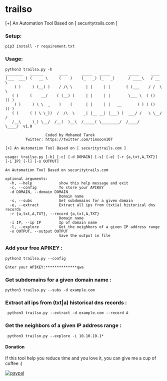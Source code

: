 # trailso
[+] An Automation Tool Based on [ securitytrails.com ]
### Setup:
```
pip3 install -r requirement.txt
```

### Usage:
```
python3 trailso.py -h
________   ______       ____      _____   _____        _____     ____
(___  ___) (   __ \     (    )    (_   _) (_   _)      / ____\   / __ \
    ) )     ) (__) )    / /\ \      | |     | |       ( (___    / /  \ \
   ( (     (    __/    ( (__) )     | |     | |        \___ \  ( ()  () )
    ) )     ) \ \  _    )    (      | |     | |   __       ) ) ( ()  () )
   ( (     ( ( \ \_))  /  /\  \    _| |__ __| |___) )  ___/ /   \ \__/ /
   /__\     )_) \__/  /__(  )__\  /_____( \________/  /____/     \____/  v1.0

                  Coded by Mohamed Tarek
         Twitter: https://twitter.com/timooon107

[+] An Automation Tool Based on [ securitytrails.com ]

usage: trailso.py [-h] [-c] [-d DOMAIN] [-s] [-e] [-r {a,txt,A,TXT}] [-i IP] [-l] [-o OUTPUT]

An Automation Tool Based on securitytrails.com

optional arguments:
  -h, --help            show this help message and exit
  -c, --config          To store your APIKEY
  -d DOMAIN, --domain DOMAIN
                        Domain name
  -s, --subs            Get subdomains for a given domain
  -e, --extract         Extract all ips from (txt|a) historical dns records
  -r {a,txt,A,TXT}, --record {a,txt,A,TXT}
                        Domain name
  -i IP, --ip IP        Ip of domain name
  -l, --explore         Get the neighbors of a given IP address range
  -o OUTPUT, --output OUTPUT
                        Save the output in file
```

### Add your free APIKEY :

```
python3 trailso.py --config

Enter your APIKEY:**************qwa
```


###  Get subdomains for a given domain name :
```
python3 trailso.py --subs -d example.com
```

###  Extract all ips from (txt|a) historical dns records :
```
 python3 trailso.py --extract -d example.com --record A
 ```
###  Get the neighbors of a given IP address range :
```
 python3 trailso.py --explore -i 10.10.10.1* 
 ```
#### Donation
If this tool help you reduce time and you love it, you can give me a cup of coffee :) 

[![paypal](https://www.paypalobjects.com/en_US/i/btn/btn_donateCC_LG.gif)](https://paypal.me/mtarek107)
 




















